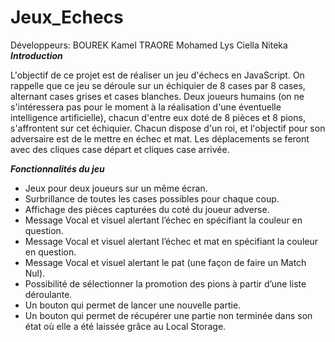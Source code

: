 # Jeux_Echecs
Développeurs:
BOUREK Kamel
TRAORE Mohamed
Lys Ciella Niteka
***Introduction***

L'objectif de ce projet est de réaliser un jeu d'échecs en JavaScript. On rappelle que ce jeu se déroule sur un échiquier de 8 cases par 8 cases, alternant cases grises et cases blanches. Deux joueurs humains (on ne s'intéressera pas pour le moment à la réalisation d'une éventuelle intelligence artificielle), chacun d'entre eux doté de 8 pièces et 8 pions, s'affrontent sur cet échiquier. Chacun dispose d'un roi, et l'objectif pour son adversaire est de le mettre en échec et mat. Les déplacements se feront avec des cliques case départ et cliques case arrivée.


***Fonctionnalités du jeu***
* Jeux pour deux joueurs sur un même écran.
* Surbrillance de toutes les cases possibles pour chaque coup.
* Affichage des pièces capturées du coté du joueur adverse.
* Message Vocal et visuel alertant l’échec en spécifiant la couleur en question. 
* Message Vocal et visuel alertant l’échec et mat en spécifiant la couleur en
question.
* Message Vocal et visuel alertant le pat (une façon de faire un Match Nul). 
* Possibilité de sélectionner la promotion des pions à partir d’une liste
déroulante.
* Un bouton qui permet de lancer une nouvelle partie.
* Un bouton qui permet de récupérer une partie non terminée dans son état
où elle a été laissée grâce au Local Storage.
